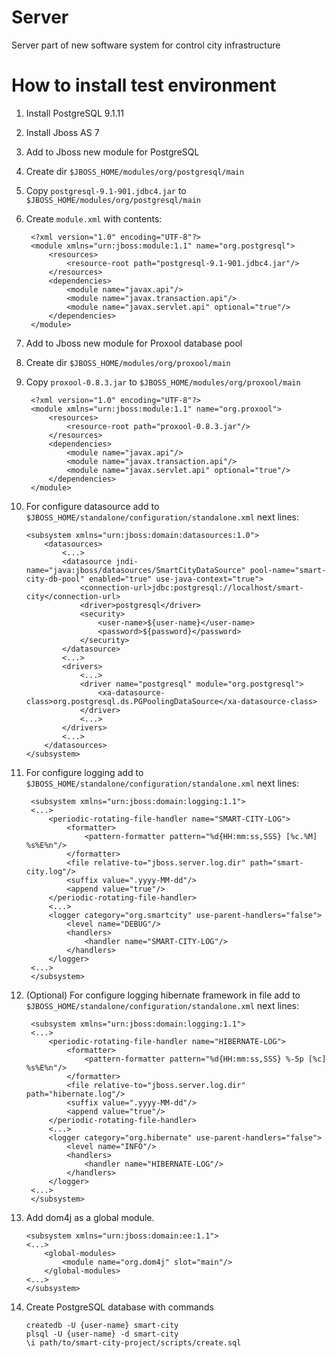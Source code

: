Server
======

Server part of new software system for control
city infrastructure

How to install test environment
===============================

1. Install PostgreSQL 9.1.11
2. Install Jboss AS 7
3. Add to Jboss new module for PostgreSQL
4. Create dir `$JBOSS_HOME/modules/org/postgresql/main`
5. Copy `postgresql-9.1-901.jdbc4.jar` to `$JBOSS_HOME/modules/org/postgresql/main`
6. Create `module.xml` with contents:

		<?xml version="1.0" encoding="UTF-8"?>
		<module xmlns="urn:jboss:module:1.1" name="org.postgresql">
			<resources>
				<resource-root path="postgresql-9.1-901.jdbc4.jar"/>
			</resources>
			<dependencies>
				<module name="javax.api"/>
				<module name="javax.transaction.api"/>
				<module name="javax.servlet.api" optional="true"/>
			</dependencies>
		</module>

7. Add to Jboss new module for Proxool database pool
8. Create dir `$JBOSS_HOME/modules/org/proxool/main`
9. Copy `proxool-0.8.3.jar` to `$JBOSS_HOME/modules/org/proxool/main`

		<?xml version="1.0" encoding="UTF-8"?>
		<module xmlns="urn:jboss:module:1.1" name="org.proxool">
			<resources>
				<resource-root path="proxool-0.8.3.jar"/>
			</resources>
			<dependencies>
				<module name="javax.api"/>
				<module name="javax.transaction.api"/>
				<module name="javax.servlet.api" optional="true"/>
			</dependencies>
		</module>

10. For configure datasource add to `$JBOSS_HOME/standalone/configuration/standalone.xml` next lines:

		<subsystem xmlns="urn:jboss:domain:datasources:1.0">
			<datasources>
				<...>
				<datasource jndi-name="java:jboss/datasources/SmartCityDataSource" pool-name="smart-city-db-pool" enabled="true" use-java-context="true">
					<connection-url>jdbc:postgresql://localhost/smart-city</connection-url>
					<driver>postgresql</driver>
					<security>
						<user-name>${user-name}</user-name>
						<password>${password}</password>
					</security>
				</datasource>
				<...>
				<drivers>
					<...>
					<driver name="postgresql" module="org.postgresql">
						<xa-datasource-class>org.postgresql.ds.PGPoolingDataSource</xa-datasource-class>
					</driver>
					<...>
				</drivers>
				<...>
			</datasources>
		</subsystem>

8. For configure logging add to `$JBOSS_HOME/standalone/configuration/standalone.xml` next lines:

		<subsystem xmlns="urn:jboss:domain:logging:1.1">
		<...>
			<periodic-rotating-file-handler name="SMART-CITY-LOG">
				<formatter>
					<pattern-formatter pattern="%d{HH:mm:ss,SSS} [%c.%M] %s%E%n"/>
				</formatter>
				<file relative-to="jboss.server.log.dir" path="smart-city.log"/>
				<suffix value=".yyyy-MM-dd"/>
				<append value="true"/>
			</periodic-rotating-file-handler>
			<...>
			<logger category="org.smartcity" use-parent-handlers="false">
				<level name="DEBUG"/>
				<handlers>
					<handler name="SMART-CITY-LOG"/>
				</handlers>
			</logger>
		<...>
		</subsystem>

9. (Optional) For configure logging hibernate framework in file add to
`$JBOSS_HOME/standalone/configuration/standalone.xml` next lines:

		<subsystem xmlns="urn:jboss:domain:logging:1.1">
		<...>
			<periodic-rotating-file-handler name="HIBERNATE-LOG">
				<formatter>
					<pattern-formatter pattern="%d{HH:mm:ss,SSS} %-5p [%c] %s%E%n"/>
				</formatter>
				<file relative-to="jboss.server.log.dir" path="hibernate.log"/>
				<suffix value=".yyyy-MM-dd"/>
				<append value="true"/>
			</periodic-rotating-file-handler>
			<...>
			<logger category="org.hibernate" use-parent-handlers="false">
				<level name="INFO"/>
				<handlers>
					<handler name="HIBERNATE-LOG"/>
				</handlers>
			</logger>
		<...>
		</subsystem>

10. Add dom4j as a global module.

		<subsystem xmlns="urn:jboss:domain:ee:1.1">
		<...>
			<global-modules>
				<module name="org.dom4j" slot="main"/>
			</global-modules>
		<...>
		</subsystem>

11. Create PostgreSQL database with commands

		createdb -U {user-name} smart-city
		plsql -U {user-name} -d smart-city
		\i path/to/smart-city-project/scripts/create.sql
